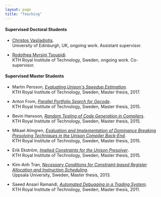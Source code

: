 ```yaml
---
layout: page
title: "Teaching"
---
```


#### Supervised Doctoral Students

- [Christos Vasiladiotis](https://www.inf.ed.ac.uk/people/students/Christos_Vasiladiotis.html).<br />
 University of Edinburgh, UK, ongoing work. Assistant supervisor.

- [Rodothea Myrsini Tsoupidi](https://www.kth.se/profile/tsoupidi).<br />
 KTH Royal Institute of Technology, Sweden, ongoing work. Co-supervisor.

#### Supervised Master Students

- Martin Persson, [*Evaluating Unison's Speedup Estimation*](/teaching/MartinPersson_2017.pdf).<br />
 KTH Royal Institute of Technology, Sweden, Master thesis, 2017.

- Anton From, [*Parallel Portfolio Search for Gecode*](/teaching/AntonFrom_2015.pdf).<br />
 KTH Royal Institute of Technology, Sweden, Master thesis, 2015.

- Bevin Hansson, [*Random Testing of Code Generation in Compilers*](/teaching/BevinHansson_2015.pdf).<br />
 KTH Royal Institute of Technology, Sweden, Master thesis, 2015.

- Mikael Almgren, [*Evaluation and Implementation of Dominance Breaking Presolving Techniques in the Unison Compiler Back-End*](/teaching/MikaelAlmgren_2015.pdf).<br />
 KTH Royal Institute of Technology, Sweden, Master thesis, 2015.

- Erik Ekstr&ouml;m, [*Implied Constraints for the Unison Presolver*](/teaching/ErikEkstrom_2015.pdf).<br />
 KTH Royal Institute of Technology, Sweden, Master thesis, 2015.

- Kim-Anh Tran, [*Necessary Conditions for Constraint-based Register Allocation and Instruction Scheduling*](/teaching/KimAnhTran_2013.pdf).<br />
 Uppsala University, Sweden, Master thesis, 2013.

- Saeed Ansari Ramandi, [*Automated Debugging in a Trading System*](/teaching/SaeedAnsariRamandi_2011.pdf).<br />
 KTH Royal Institute of Technology, Sweden, Master thesis, 2011.
